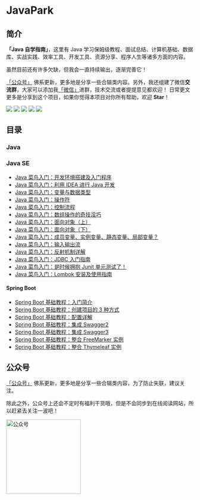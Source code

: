 # JavaPark
## 简介
**「Java 自学指南」**，这里有 Java 学习保姆级教程、面试总结、计算机基础、数据库、实战实践、效率工具、开发工具、资源分享、程序人生等诸多方面的内容。

虽然目前还有许多欠缺，但我会一直持续输出，逐渐完善它！

[「公众号」](https://cdn.jsdelivr.net/gh/cunyu1943/cunyu1943@main/imgs/wepublic.gif) 佛系更新，更多地是分享一些合辑类内容。另外，我还组建了微信**交流群**，大家可以添加我[「微信」](https://cdn.jsdelivr.net/gh/cunyu1943/cunyu1943@main/imgs/wechat.gif)进群，技术交流或者提提意见都欢迎！
日常更文更多是分享到这个项目，如果你觉得本项目对你所有帮助，欢迎 **Star**！

[![](https://img.shields.io/badge/%E5%85%AC%E4%BC%97%E5%8F%B7-%E6%9D%91%E9%9B%A8%E9%81%A5-brightgreen)](https://cdn.jsdelivr.net/gh/cunyu1943/cunyu1943@main/imgs/wepublic.gif)
[![](https://img.shields.io/badge/wechat-%E5%BE%AE%E4%BF%A1%E7%BE%A4-blueviolet)](https://cdn.jsdelivr.net/gh/cunyu1943/cunyu1943@main/imgs/wechat.gif)
[![](https://img.shields.io/badge/zhihu-%E7%9F%A5%E4%B9%8E-informational)](https://www.zhihu.com/people/cunyu1943)
[![](https://img.shields.io/badge/csdn-CSDN-red)](https://cunyu1943.blog.csdn.net)
[![](https://img.shields.io/badge/juejin-%E6%8E%98%E9%87%91-blue)](https://juejin.cn/user/747323637904519)

## 目录

### Java
### Java SE
- [Java 菜鸟入门：开发环境搭建及入门程序](docs/java/java-se/jdk-install-and-hello-world.md)
- [Java 菜鸟入门：利用 IDEA 进行 Java 开发](/docs/java/java-se/learn-java-with-idea.md)
- [Java 菜鸟入门：变量与数据类型](docs/java/java-se/variable-and-datatype.md)
- [Java 菜鸟入门：操作符](docs/java/java-se/operator.md)
- [Java 菜鸟入门：控制流程](docs/java/java-se/control-process.md)
- [Java 菜鸟入门：数组操作的奇技淫巧](docs/java/java-se/how-to-operate-array.md)
- [Java 菜鸟入门：面向对象（上）](docs/java/java-se/oop-1.md)
- [Java 菜鸟入门：面向对象（下）](docs/java/java-se/oop-2.md)
- [Java 菜鸟入门：成员变量、实例变量、静态变量、局部变量？](docs/java/java-se/all-kinds-of-variable.md)
- [Java 菜鸟入门：输入输出流](docs/java/java-se/in-out-stream.md)
- [Java 菜鸟入门：反射机制详解](docs/java/java-se/reflection.md)
- [Java 菜鸟入门：JDBC 入门指南](docs/java/java-se/jdbc-introduction.md)
- [Java 菜鸟入门：是时候拥抱 Junit 单元测试了！](docs/java/java-se/test-with-junit.md)
- [Java 菜鸟入门：Lombok 安装及使用指南](docs/java/java-se/lombok-install-and-usage.md)

#### Spring Boot
- [Spring Boot 基础教程：入门简介](docs/java/spring-boot/introduction.md)
- [Spring Boot 基础教程：创建项目的 3 种方式](docs/java/spring-boot/the-methods-to-create-springboot-project.md)
- [Spring Boot 基础教程：配置详解](docs/java/spring-boot/configuration.md)
- [Spring Boot 基础教程：集成 Swagger2](docs/java/spring-boot/integrated-swagger2.md)
- [Spring Boot 基础教程：集成 Swagger3](docs/java/spring-boot/integrated-swagger3.md)
- [Spring Boot 基础教程：整合 FreeMarker 实例](docs/java/spring-boot/integrated-freemarker.md)
- [Spring Boot 基础教程：整合 Thymeleaf 实例](docs/java/spring-boot/integrated-thymeleaf.md)
## 公众号
[「公众号」](https://cdn.jsdelivr.net/gh/cunyu1943/cunyu1943@main/imgs/wepublic.gif) 佛系更新，更多地是分享一些合辑类内容，为了防止失联，建议关注。

除此之外，公众号上还会不定时有福利干货哦，但是不会同步到在线阅读网站，所以赶紧去关注一波吧！

<img src="https://cdn.jsdelivr.net/gh/cunyu1943/cunyu1943@main/imgs/wepublic.gif" width="200" alt="公众号" />

